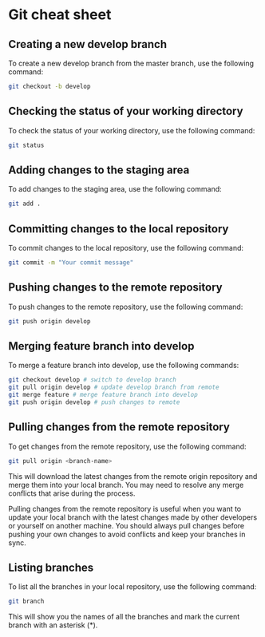 # Git cheat sheet
## Creating a new develop branch

To create a new develop branch from the master branch, use the following command:

```bash
git checkout -b develop
```
## Checking the status of your working directory

To check the status of your working directory, use the following command:

```bash
git status
```

## Adding changes to the staging area

To add changes to the staging area, use the following command:

```bash
git add .
```

## Committing changes to the local repository

To commit changes to the local repository, use the following command:

```bash
git commit -m "Your commit message"
```

## Pushing changes to the remote repository

To push changes to the remote repository, use the following command:

```bash
git push origin develop
```

## Merging feature branch into develop

To merge a feature branch into develop, use the following commands:

```bash
git checkout develop # switch to develop branch
git pull origin develop # update develop branch from remote
git merge feature # merge feature branch into develop
git push origin develop # push changes to remote
```
## Pulling changes from the remote repository

To get changes from the remote repository, use the following command:

```bash
git pull origin <branch-name>
```
This will download the latest changes from the remote origin repository and merge them into your local branch. You may need to resolve any merge conflicts that arise during the process.

Pulling changes from the remote repository is useful when you want to update your local branch with the latest changes made by other developers or yourself on another machine. You should always pull changes before pushing your own changes to avoid conflicts and keep your branches in sync.
## Listing branches

To list all the branches in your local repository, use the following command:

```bash
git branch
```
This will show you the names of all the branches and mark the current branch with an asterisk (*).